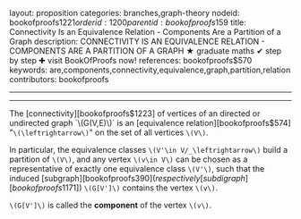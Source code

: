 layout: proposition
categories: branches,graph-theory
nodeid: bookofproofs$1221
orderid: 1200
parentid: bookofproofs$159
title: Connectivity Is an Equivalence Relation - Components Are a Partition of a Graph
description: CONNECTIVITY IS AN EQUIVALENCE RELATION - COMPONENTS ARE A PARTITION OF A GRAPH &#9733; graduate maths &#10004; step by step &#10010; visit BookOfProofs now!
references: bookofproofs$570
keywords: are,components,connectivity,equivalence,graph,partition,relation
contributors: bookofproofs

---


---

The [connectivity][bookofproofs$1223] of vertices of an directed or undirected graph `\(G(V,E)\)` is an [equivalence relation][bookofproofs$574] "`\(\leftrightarrow\)`" on the set of all vertices `\(V\)`.

In particular, the equivalence classes `\(V'\in V/_\leftrightarrow\)` build a partition of `\(V\)`, and any vertex `\(v\in V\)` can be chosen as a representative of exactly one equivalence class `\(V'\)`, such that the induced [subgraph][bookofproofs$390] (respectively [subdigraph][bookofproofs$1171]) `\(G[V']\)` contains the vertex `\(v\)`.

`\(G[V']\)` is called the **component** of the vertex `\(v\)`.
